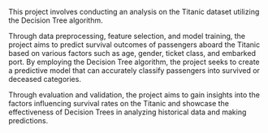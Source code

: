 

This project involves conducting an analysis on the Titanic dataset utilizing the Decision Tree algorithm. 

Through data preprocessing, feature selection, and model training, the project aims to predict survival outcomes of passengers aboard the Titanic based on various factors such as age, gender, ticket class, and embarked port. By employing the Decision Tree algorithm, the project seeks to create a predictive model that can accurately classify passengers into survived or deceased categories. 

Through evaluation and validation, the project aims to gain insights into the factors influencing survival rates on the Titanic and showcase the effectiveness of Decision Trees in analyzing historical data and making predictions.
